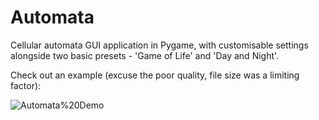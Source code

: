 # Automata
Cellular automata GUI application in Pygame, with customisable settings alongside two basic presets - 'Game of Life' and 'Day and Night'.

Check out an example (excuse the poor quality, file size was a limiting factor): 

![Automata%20Demo](https://github.com/CZboop/Automata/blob/main/Automata%20Demo.gif)
